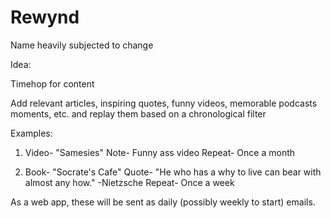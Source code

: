 # Rewynd
Name heavily subjected to change

Idea: 

Timehop for content

Add relevant articles, inspiring quotes, funny videos, memorable podcasts moments, etc. and replay them based on a chronological filter

Examples:

1. Video- "Samesies"
   Note- Funny ass video
   Repeat- Once a month

2. Book- "Socrate's Cafe"
   Quote- "He who has a why to live can bear with almost any how." -Nietzsche
   Repeat- Once a week

As a web app, these will be sent as daily (possibly weekly to start) emails.
